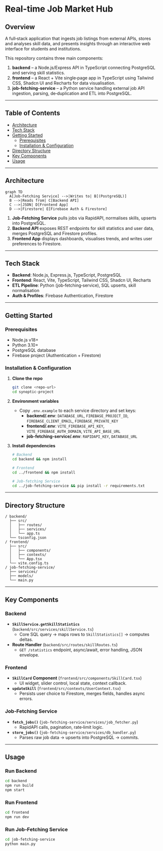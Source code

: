 # Real-time Job Market Hub

## Overview
A full‑stack application that ingests job listings from external APIs, stores and analyses skill data, and presents insights through an interactive web interface for students and institutions.

This repository contains three main components:

1. **backend** – a Node.js/Express API in TypeScript connecting PostgreSQL and serving skill statistics.
2. **frontend** – a React + Vite single‑page app in TypeScript using Tailwind CSS, Shadcn UI and Recharts for data visualisation.
3. **job-fetching-service** – a Python service handling external job API ingestion, parsing, de‑duplication and ETL into PostgreSQL.

---

## Table of Contents

- [Architecture](#architecture)
- [Tech Stack](#tech-stack)
- [Getting Started](#getting-started)
  - [Prerequisites](#prerequisites)
  - [Installation & Configuration](#installation--configuration)
- [Directory Structure](#directory-structure)
- [Key Components](#key-components)
- [Usage](#usage)

---

## Architecture

```mermaid
graph TD
  A[Job‑Fetching Service] -->|Writes to| B[(PostgreSQL)]
  B -->|Reads from| C[Backend API]
  C -->|JSON| D[Frontend App]
  D -->|Firestore| E[Firebase Auth & Firestore]
```

1. **Job‑Fetching Service** pulls jobs via RapidAPI, normalises skills, upserts into PostgreSQL.
2. **Backend API** exposes REST endpoints for skill statistics and user data, merges PostgreSQL and Firestore profiles.
3. **Frontend App** displays dashboards, visualises trends, and writes user preferences to Firestore.

---

## Tech Stack

- **Backend**: Node.js, Express.js, TypeScript, PostgreSQL
- **Frontend**: React, Vite, TypeScript, Tailwind CSS, Shadcn UI, Recharts
- **ETL Pipeline**: Python (job‑fetching‑service), SQL upserts, skill normalisation
- **Auth & Profiles**: Firebase Authentication, Firestore

---

## Getting Started

### Prerequisites

- Node.js v18+
- Python 3.10+
- PostgreSQL database
- Firebase project (Authentication + Firestore)

### Installation & Configuration

1. **Clone the repo**
   ```bash
   git clone <repo-url>
   cd synoptic-project
   ```

2. **Environment variables**

   - Copy `.env.example` to each service directory and set keys:
     - **backend/.env**: `DATABASE_URL`, `FIREBASE_PROJECT_ID`, `FIREBASE_CLIENT_EMAIL`, `FIREBASE_PRIVATE_KEY`
     - **frontend/.env**: `VITE_FIREBASE_API_KEY`, `VITE_FIREBASE_AUTH_DOMAIN`, `VITE_API_BASE_URL`
     - **job-fetching-service/.env**: `RAPIDAPI_KEY`, `DATABASE_URL`

3. **Install dependencies**

   ```bash
   # Backend
   cd backend && npm install

   # Frontend
   cd ../frontend && npm install

   # Job‑fetching Service
   cd ../job-fetching-service && pip install -r requirements.txt
   ```

---

## Directory Structure

```
/ backend/
  ├── src/
  │   ├── routes/
  │   ├── services/
  │   └── app.ts
  └── tsconfig.json
/ frontend/
  ├── src/
  │   ├── components/
  │   ├── contexts/
  │   └── App.tsx
  └── vite.config.ts
/ job-fetching-service/
  ├── services/
  ├── models/
  └── main.py
```

---

## Key Components

### Backend

- **`SkillService.getSkillStatistics`** (`backend/src/services/skillService.ts`)
  - Core SQL query → maps rows to `SkillStatistics[]` → computes deltas.
- **Route Handler** (`backend/src/routes/skillRoutes.ts`)
  - `GET /statistics` endpoint, async/await, error handling, JSON envelope.

### Frontend

- **`SkillCard` Component** (`frontend/src/components/SkillCard.tsx`)
  - UI widget, slider control, local state, context callback.
- **`updateSkill`** (`frontend/src/contexts/UserContext.tsx`)
  - Persists user choice to Firestore, merges fields, handles async errors.

### Job‑Fetching Service

- **`fetch_jobs()`** (`job-fetching-service/services/job_fetcher.py`)
  - RapidAPI calls, pagination, rate‑limit logic.
- **`store_jobs()`** (`job-fetching-service/services/db_handler.py`)
  - Parses raw job data → upserts into PostgreSQL → commits.

---

## Usage

### Run Backend

```bash
cd backend
npm run build
npm start
```

### Run Frontend

```bash
cd frontend
npm run dev
```

### Run Job‑Fetching Service

```bash
cd job-fetching-service
python main.py
```

